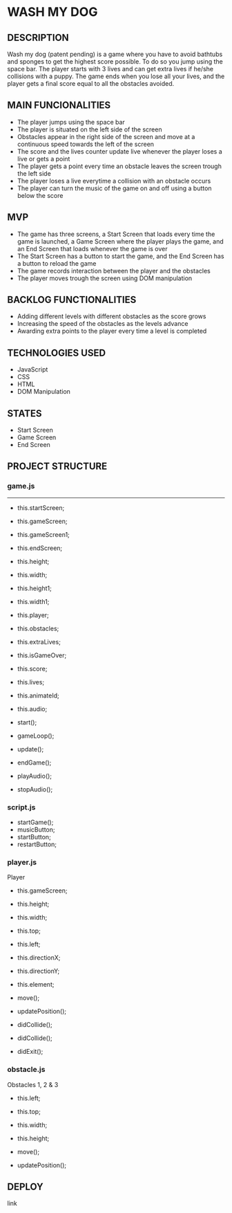 # WASH MY DOG


## DESCRIPTION

Wash my dog (patent pending) is a game where you have to avoid bathtubs and sponges to get the highest score possible. To do so you jump using the space bar. The player starts with 3 lives and can get extra lives if he/she collisions with a puppy. The game ends when you lose all your lives, and the player gets a final score equal to all the obstacles avoided.

## MAIN FUNCIONALITIES

* The player jumps using the space bar
* The player is situated on the left side of the screen
* Obstacles appear in the right side of the screen and move at a continuous speed towards the left of the screen
* The score and the lives counter update live whenever the player loses a live or gets a point
* The player gets a point every time an obstacle leaves the screen trough the left side
* The player loses a live everytime a collision with an obstacle occurs
* The player can turn the music of the game on and off using a button below the score

## MVP

* The game has three screens, a Start Screen that loads every time the game is launched, a Game Screen where the player plays the game, and an End Screen that loads whenever the game is over
* The Start Screen has a button to start the game, and the End Screen has a button to reload the game
* The game records interaction between the player and the obstacles
* The player moves trough the screen using DOM manipulation

## BACKLOG FUNCTIONALITIES

* Adding different levels with different obstacles as the score grows
* Increasing the speed of the obstacles as the levels advance
* Awarding extra points to the player every time a level is completed

## TECHNOLOGIES USED

* JavaScript
* CSS
* HTML
* DOM Manipulation

## STATES

* Start Screen
* Game Screen
* End Screen

## PROJECT STRUCTURE

### game.js
___

* this.startScreen;
* this.gameScreen;
* this.gameScreen1;
* this.endScreen;
* this.height;
* this.width;
* this.height1;
* this.width1;
* this.player;
* this.obstacles;
* this.extraLives;
* this.isGameOver;
* this.score;
* this.lives;
* this.animateId;
* this.audio;

* start();
* gameLoop();
* update();
* endGame();
* playAudio();
* stopAudio();

### script.js

* startGame();
* musicButton;
* startButton;
* restartButton;

### player.js

Player
* this.gameScreen;
* this.height;
* this.width;
* this.top;
* this.left;
* this.directionX;
* this.directionY;
* this.element;

* move();
* updatePosition();
* didCollide();
* didCollide();
* didExit();

### obstacle.js

Obstacles 1, 2 & 3
* this.left;
* this.top;
* this.width;
* this.height;

* move();
* updatePosition();

## DEPLOY
link



